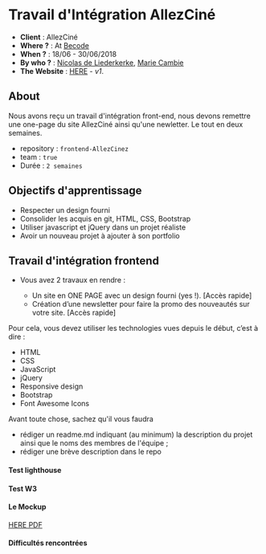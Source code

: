 # Travail d'Intégration AllezCiné

- **Client** : AllezCiné
- **Where ?** : At [Becode](https://github.com/becodeorg/)
- **When ?** :  18/06 - 30/06/2018
- **By who ?** : [Nicolas de Liederkerke](https://github.com/Liedekerke), [Marie Cambie](https://github.com/mcambie) 
- **The Website** : [HERE](https://liedekerke.github.io/frontend-AllezCine/) - *v1*.

## About

Nous avons reçu un travail d'intégration front-end, nous devons remettre une one-page du site AllezCiné ainsi qu'une newletter. Le tout en deux semaines. 

- repository : `frontend-AllezCinez`
- team : `true`
- Durée : `2 semaines`

## Objectifs d'apprentissage

- Respecter un design fourni
- Consolider les acquis en git, HTML, CSS, Bootstrap
- Utiliser javascript et jQuery dans un projet réaliste
- Avoir un nouveau projet à ajouter à son portfolio

## Travail d'intégration frontend

- Vous avez 2 travaux en rendre :

     - Un site en ONE PAGE avec un design fourni (yes !). [Accès rapide]
     - Création d’une newsletter pour faire la promo des nouveautés sur votre site. [Accès rapide]

Pour cela, vous devez utiliser les technologies vues depuis le début, c’est à dire :

- HTML
- CSS
- JavaScript
- jQuery
- Responsive design
- Bootstrap
- Font Awesome Icons

Avant toute chose, sachez qu'il vous faudra

- rédiger un readme.md indiquant (au minimum) la description du projet ainsi que le noms des membres de l'équipe ;
- rédiger une brève description dans le repo


#### Test lighthouse


#### Test W3


#### Le Mockup

[HERE PDF](https://github.com/becodeorg/Johnson2/blob/master/projets/AllezCine/layout-one-v2.jpg)

#### Difficultés rencontrées
